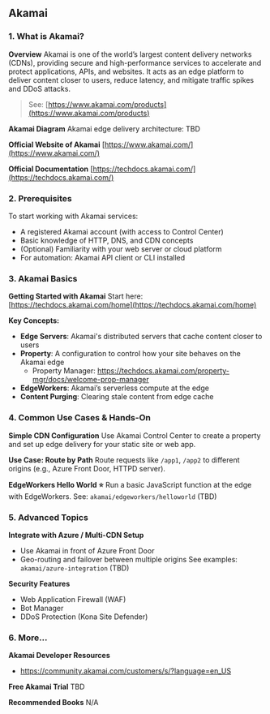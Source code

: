 ## Akamai

### 1. What is Akamai?

**Overview**
Akamai is one of the world’s largest content delivery networks (CDNs), providing secure and high-performance services to accelerate and protect applications, APIs, and websites.
It acts as an edge platform to deliver content closer to users, reduce latency, and mitigate traffic spikes and DDoS attacks.

> See: [https://www.akamai.com/products](https://www.akamai.com/products)

**Akamai Diagram**
Akamai edge delivery architecture: TBD

**Official Website of Akamai**
[https://www.akamai.com/](https://www.akamai.com/)

**Official Documentation**
[https://techdocs.akamai.com/](https://techdocs.akamai.com/)

### 2. Prerequisites

To start working with Akamai services:

- A registered Akamai account (with access to Control Center)
- Basic knowledge of HTTP, DNS, and CDN concepts
- (Optional) Familiarity with your web server or cloud platform
- For automation: Akamai API client or CLI installed

### 3. Akamai Basics

**Getting Started with Akamai**
Start here: [https://techdocs.akamai.com/home](https://techdocs.akamai.com/home)

**Key Concepts:**

- **Edge Servers**: Akamai's distributed servers that cache content closer to users
- **Property**: A configuration to control how your site behaves on the Akamai edge
  - Property Manager: https://techdocs.akamai.com/property-mgr/docs/welcome-prop-manager
- **EdgeWorkers**: Akamai’s serverless compute at the edge
- **Content Purging**: Clearing stale content from edge cache

### 4. Common Use Cases & Hands-On

**Simple CDN Configuration**
Use Akamai Control Center to create a property and set up edge delivery for your static site or web app.

**Use Case: Route by Path**
Route requests like `/app1`, `/app2` to different origins (e.g., Azure Front Door, HTTPD server).

**EdgeWorkers Hello World ⭐**
Run a basic JavaScript function at the edge with EdgeWorkers.
See: `akamai/edgeworkers/helloworld` (TBD)

### 5. Advanced Topics

**Integrate with Azure / Multi-CDN Setup**

- Use Akamai in front of Azure Front Door
- Geo-routing and failover between multiple origins
  See examples: `akamai/azure-integration` (TBD)

**Security Features**

- Web Application Firewall (WAF)
- Bot Manager
- DDoS Protection (Kona Site Defender)

### 6. More...

**Akamai Developer Resources**

- https://community.akamai.com/customers/s/?language=en_US

**Free Akamai Trial**
TBD

**Recommended Books**
N/A
